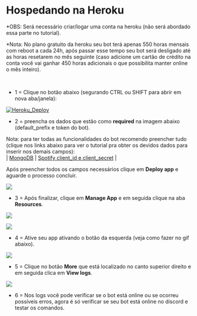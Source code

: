 # Hospedando na Heroku

*OBS: Será necessário criar/logar uma conta na heroku (não será abordado essa parte no tutorial). 

*Nota: No plano gratuito da heroku seu bot terá apenas 550 horas mensais com reboot a cada 24h, após passar esse tempo seu bot será desligado até as horas resetarem no mês seguinte (caso adicione um cartão de crédito na conta você vai ganhar 450 horas adicionais o que possibilita manter online o mês inteiro). 

<br/>

- 1 = Clique no botão abaixo (segurando CTRL ou SHIFT para abrir em nova aba/janela):

[![Heroku_Deploy](https://www.herokucdn.com/deploy/button.svg)](https://heroku.com/deploy?template=https://github.com/zRitsu/disnake-LL-music-bot) 

- 2 = preencha os dados que estão como **required** na imagem abaixo (default_prefix e token do bot).

Nota: para ter todas as funcionalidades do bot recomendo preencher tudo (clique nos links abaixo para ver o tutorial pra obter os devidos dados para inserir nos demais campos):<br />
| [MongoDB](MONGODB_SETUP.md) | [Spotify client_id e client_secret](SPOTIFY_IDS.md) |

Após preencher todos os campos necessários clique em **Deploy app** e aguarde o processo concluir.

![](https://cdn.discordapp.com/attachments/480195401543188483/903823924406648882/Screenshot_1.png)

- 3 = Após finalizar, clique em **Manage App** e em seguida clique na aba **Resources**.

![](https://cdn.discordapp.com/attachments/480195401543188483/903823932417789982/Screenshot_3.png)

![](https://cdn.discordapp.com/attachments/480195401543188483/903823939158044743/Screenshot_4.png)

- 4 = Ative seu app ativando o botão da esquerda (veja como fazer no gif abaixo).

![](https://cdn.discordapp.com/attachments/480195401543188483/903825491277004820/Screenshot_5.gif)

- 5 = Clique no botão **More** que está localizado no canto superior direito e em seguida clica em **View logs**.

![](https://cdn.discordapp.com/attachments/480195401543188483/903832292772954122/unknown.png)

- 6 = Nos logs você pode verificar se o bot está online ou se ocorreu possíveis erros, agora é só verificar se seu bot está online no discord e testar os comandos.